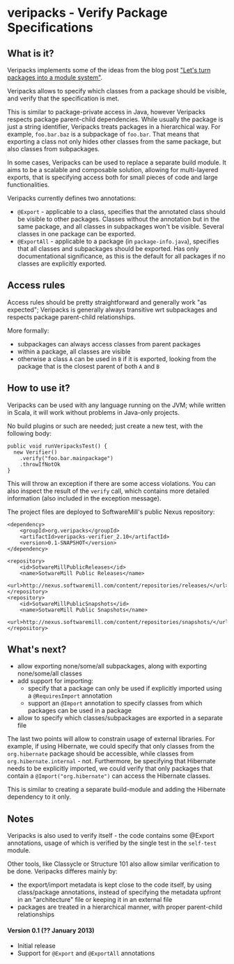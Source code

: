veripacks - Verify Package Specifications
=========================================

What is it?
-----------

Veripacks implements some of the ideas from the blog post
["Let's turn packages into a module system"](http://www.warski.org/blog/2012/11/lets-turn-packages-into-a-module-system/).

Veripacks allows to specify which classes from a package should be visible, and verify that the specification is met.

This is similar to package-private access in Java, however Veripacks respects package parent-child dependencies. While
usually the package is just a string identifier, Veripacks treats packages in a hierarchical way. For example,
`foo.bar.baz` is a subpackage of `foo.bar`. That means that exporting a class not only hides other classes from the
same package, but also classes from subpackages.

In some cases, Veripacks can be used to replace a separate build module. It aims to be a scalable and composable
solution, allowing for multi-layered exports, that is specifying access both for small pieces of code and large
functionalities.

Veripacks currently defines two annotations:
* `@Export` - applicable to a class, specifies that the annotated class should be visible to other packages. Classes
without the annotation but in the same package, and all classes in subpackages won't be visible. Several classes
in one package can be exported.
* `@ExportAll` - applicable to a package (in `package-info.java`), specifies that all classes and subpackages should be
exported. Has only documentational significance, as this is the default for all packages if no classes are explicitly
exported.

Access rules
------------

Access rules should be pretty straightforward and generally work "as expected"; Veripacks is generally always
transitive wrt subpackages and respects package parent-child relationships.

More formally:
* subpackages can always access classes from parent packages
* within a package, all classes are visible
* otherwise a class `A` can be used in `B` if it is exported, looking from the package that is the closest parent of
both `A` and `B`

How to use it?
--------------

Veripacks can be used with any language running on the JVM; while written in Scala, it will work without problems
in Java-only projects.

No build plugins or such are needed; just create a new test, with the following body:

    public void runVeripacksTest() {
      new Verifier()
        .verify("foo.bar.mainpackage")
        .throwIfNotOk
    }

This will throw an exception if there are some access violations. You can also inspect the result of the `verify` call,
which contains more detailed information (also included in the exception message).

The project files are deployed to SoftwareMill's public Nexus repository:

    <dependency>
        <groupId>org.veripacks</groupId>
        <artifactId>veripacks-verifier_2.10</artifactId>
        <version>0.1-SNAPSHOT</version>
    </dependency>

    <repository>
        <id>SotwareMillPublicReleases</id>
        <name>SotwareMill Public Releases</name>
        <url>http://nexus.softwaremill.com/content/repositories/releases/</url>
    </repository>
    <repository>
        <id>SotwareMillPublicSnapshots</id>
        <name>SotwareMill Public Snapshots</name>
        <url>http://nexus.softwaremill.com/content/repositories/snapshots/</url>
    </repository>

What's next?
------------

* allow exporting none/some/all subpackages, along with exporting none/some/all classes
* add support for importing:
  * specify that a package can only be used if explicitly imported using a `@RequiresImport` annotation
  * support an `@Import` annotation to specify classes from which packages can be used in a package
* allow to specify which classes/subpackages are exported in a separate file

The last two points will allow to constrain usage of external libraries. For example, if using Hibernate, we could
specify that only classes from the `org.hibernate` package should be accessible, while classes from
`org.hibernate.internal` - not. Furthermore, be specifying that Hibernate needs to be explicitly imported, we could
verify that only packages that contain a `@Import("org.hibernate")` can access the Hibernate classes.

This is similar to creating a separate build-module and adding the Hibernate dependency to it only.

Notes
-----

Veripacks is also used to verify itself - the code contains some @Export annotations, usage of which is verified by the
single test in the `self-test` module.

Other tools, like Classycle or Structure 101 also allow similar verification to be done. Veripacks differes mainly by:
* the export/import metadata is kept close to the code itself, by using class/package annotations, instead of specifying
the metadata upfront in an "architecture" file or keeping it in an external file
* packages are treated in a hierarchical manner, with proper parent-child relationships

#### Version 0.1 (?? January 2013)

* Initial release
* Support for `@Export` and `@ExportAll` annotations
